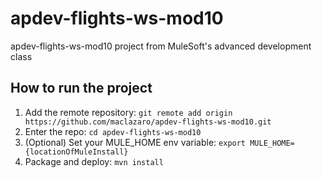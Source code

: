 # apdev-flights-ws-mod10
apdev-flights-ws-mod10 project from MuleSoft's advanced development class
## How to run the project
1. Add the remote repository: `git remote add origin https://github.com/maclazaro/apdev-flights-ws-mod10.git`
2. Enter the repo: `cd apdev-flights-ws-mod10`
3. (Optional) Set your MULE_HOME env variable: `export MULE_HOME={locationOfMuleInstall}`
4. Package and deploy: `mvn install`